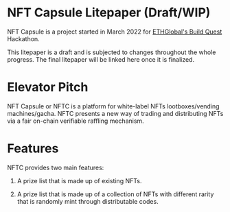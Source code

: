 # NFT Capsule Litepaper (Draft/WIP)
NFT Capsule is a project started in March 2022 for [ETHGlobal's Build Quest](https://buildquest.ethglobal.com/) Hackathon.

This litepaper is a draft and is subjected to changes throughout the whole progress. The final litepaper will be linked here once it is finalized.

# Elevator Pitch
NFT Capsule or NFTC is a platform for white-label NFTs lootboxes/vending machines/gacha. NFTC presents a new way of trading and distributing NFTs via a fair on-chain verifiable raffling mechanism. 

# Features
NFTC provides two main features:

1. A prize list that is made up of existing NFTs.

2. A prize list that is made up of a collection of NFTs with different rarity that is randomly mint through distributable codes.